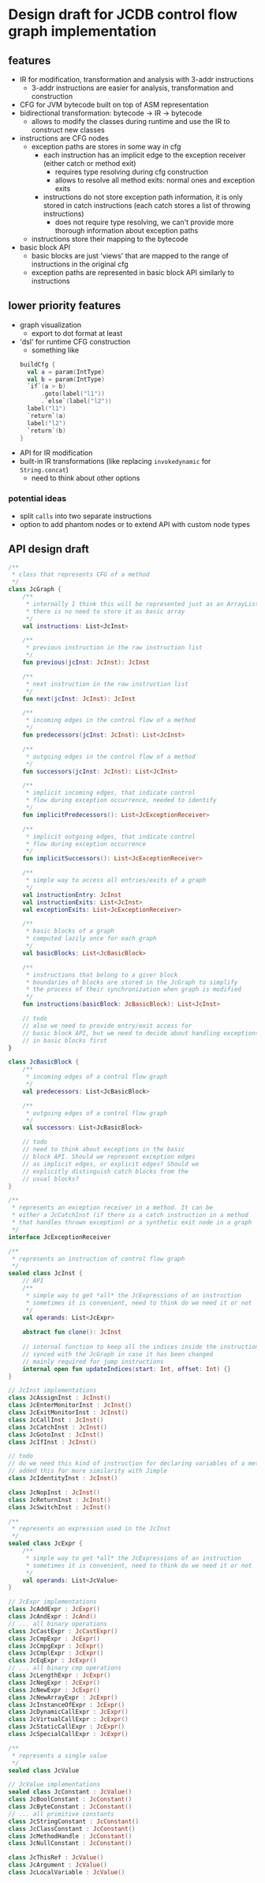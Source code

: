# Design draft for JCDB control flow graph implementation

## features

* IR for modification, transformation and analysis with 3-addr instructions
  * 3-addr instructions are easier for analysis, transformation and construction
* CFG for JVM bytecode built on top of ASM representation
* bidirectional transformation: bytecode -> IR -> bytecode
  * allows to modify the classes during runtime and use the IR to construct new classes
* instructions are CFG nodes
  * exception paths are stores in some way in cfg
    * each instruction has an implicit edge to the exception receiver (either
    catch or method exit)
      * requires type resolving during cfg construction
      * allows to resolve all method exits: normal ones and exception exits
    * instructions do not store exception path information, it is only stored
    in catch instructions (each catch stores a list of throwing instructions)
      * does not require type resolving, we can't provide more thorough information
      about exception paths
  * instructions store their mapping to the bytecode
* basic block API 
  * basic blocks are just 'views' that are mapped to the range of instructions
  in the original cfg
  * exception paths are represented in basic block API similarly to instructions

## lower priority features

* graph visualization
  * export to dot format at least
* 'dsl' for runtime CFG construction
  * something like
  ```kotlin
  buildCfg {
    val a = param(IntType)
    val b = param(IntType)
    `if`(a > b)
        .goto(label("l1"))
        .`else`(label("l2"))
    label("l1")
    `return`(a)
    label("l2")
    `return`(b)
  }
  ```
* API for IR modification
* built-in IR transformations (like replacing `invokedynamic` for `String.concat`)
  * need to think about other options

### potential ideas

* split `calls` into two separate instructions
* option to add phantom nodes or to extend API with custom node types

## API design draft

```kotlin
/**
 * class that represents CFG of a method
 */
class JcGraph {
    /**
     * internally I think this will be represented just as an ArrayList
     * there is no need to store it as basic array
     */
    val instructions: List<JcInst>

    /**
     * previous instruction in the raw instruction list
     */
    fun previous(jcInst: JcInst): JcInst

    /**
     * next instruction in the raw instruction list
     */
    fun next(jcInst: JcInst): JcInst

    /**
     * incoming edges in the control flow of a method
     */
    fun predecessors(jcInst: JcInst): List<JcInst>

    /**
     * outgoing edges in the control flow of a method
     */
    fun successors(jcInst: JcInst): List<JcInst>

    /**
     * implicit incoming edges, that indicate control
     * flow during exception occurrence, needed to identify
     */
    fun implicitPredecessors(): List<JcExceptionReceiver>

    /**
     * implicit outgoing edges, that indicate control
     * flow during exception occurrence
     */
    fun implicitSuccessors(): List<JcExceptionReceiver>

    /**
     * simple way to access all entries/exits of a graph
     */
    val instructionEntry: JcInst
    val instructionExits: List<JcInst>
    val exceptionExits: List<JcExceptionReceiver>

    /**
     * basic blocks of a graph 
     * computed lazily once for each graph
     */
    val basicBlocks: List<JcBasicBlock>

    /**
     * instructions that belong to a giver block
     * boundaries of blocks are stored in the JcGraph to simplify
     * the process of their synchronization when graph is modified
     */
    fun instructions(basicBlock: JcBasicBlock): List<JcInst>

    // todo
    // also we need to provide entry/exit access for
    // basic block API, but we need to decide about handling exceptions
    // in basic blocks first
}

class JcBasicBlock {
    /**
     * incoming edges of a control flow graph
     */
    val predecessors: List<JcBasicBlock>

    /**
     * outgoing edges of a control flow graph
     */
    val successors: List<JcBasicBlock>

    // todo 
    // need to think about exceptions in the basic
    // block API. Should we represent exception edges
    // as implicit edges, or explicit edges? Should we
    // explicitly distinguish catch blocks from the
    // usual blocks?
}

/**
 * represents an exception receiver in a method. It can be
 * either a JcCatchInst (if there is a catch instruction in a method
 * that handles thrown exception) or a synthetic exit node in a graph
 */
interface JcExceptionReceiver

/**
 * represents an instruction of control flow graph
 */
sealed class JcInst {
    // API
    /**
     * simple way to get *all* the JcExpressions of an instruction
     * sometimes it is convenient, need to think do we need it or not
     */
    val operands: List<JcExpr>
    
    abstract fun clone(): JcInst
    
    // internal function to keep all the indices inside the instruction
    // synced with the JcGraph in case it has been changed
    // mainly required for jump instructions
    internal open fun updateIndices(start: Int, offset: Int) {}
}

// JcInst implementations
class JcAssignInst : JcInst()
class JcEnterMonitorInst : JcInst()
class JcExitMonitorInst : JcInst()
class JcCallInst : JcInst()
class JcCatchInst : JcInst()
class JcGotoInst : JcInst()
class JcIfInst : JcInst()

// todo
// do we need this kind of instruction for declaring variables of a method?
// added this for more similarity with Jimple
class JcIdentityInst : JcInst() 

class JcNopInst : JcInst()
class JcReturnInst : JcInst()
class JcSwitchInst : JcInst()

/**
 * represents an expression used in the JcInst
 */
sealed class JcExpr {
    /**
     * simple way to get *all* the JcExpressions of an instruction
     * sometimes it is convenient, need to think do we need it or not
     */
    val operands: List<JcValue>
}

// JcExpr implementations
class JcAddExpr : JcExpr()
class JcAndExpr : JcAnd()
// ... all binary operations
class JcCastExpr : JcCastExpr()
class JcCmpExpr : JcExpr()
class JcCmpgExpr : JcExpr()
class JcCmplExpr : JcExpr()
class JcEqExpr : JcExpr()
// ... all binary cmp operations
class JcLengthExpr : JcExpr()
class JcNegExpr : JcExpr()
class JcNewExpr : JcExpr()
class JcNewArrayExpr : JcExpr()
class JcInstanceOfExpr : JcExpr()
class JcDynamicCallExpr : JcExpr()
class JcVirtualCallExpr : JcExpr()
class JcStaticCallExpr : JcExpr()
class JcSpecialCallExpr : JcExpr()

/**
 * represents a single value
 */
sealed class JcValue

// JcValue implementations
sealed class JcConstant : JcValue()
class JcBoolConstant : JcConstant()
class JcByteConstant : JcConstant()
// ... all primitive constants
class JcStringConstant : JcConstant()
class JcClassConstant : JcConstant()
class JcMethodHandle : JcConstant()
class JcNullConstant : JcConstant()

class JcThisRef : JcValue()
class JcArgument : JcValue()
class JcLocalVariable : JcValue()
```
